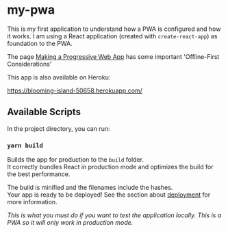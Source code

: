 # my-pwa

This is my first application to understand how a PWA is configured and how it works. I am using a React application (created with `create-react-app`) as foundation to the PWA.

The page [Making a Progressive Web App](https://create-react-app.dev/docs/making-a-progressive-web-app/) has some important 'Offline-First Considerations'

This app is also available on Heroku:

https://blooming-island-50658.herokuapp.com/


## Available Scripts

In the project directory, you can run:

### `yarn build`

Builds the app for production to the `build` folder.<br />
It correctly bundles React in production mode and optimizes the build for the best performance.

The build is minified and the filenames include the hashes.<br />
Your app is ready to be deployed!
See the section about [deployment](https://facebook.github.io/create-react-app/docs/deployment) for more information.

_This is what you must do if you want to test the application locally. This is a PWA so it will only work in production mode._

